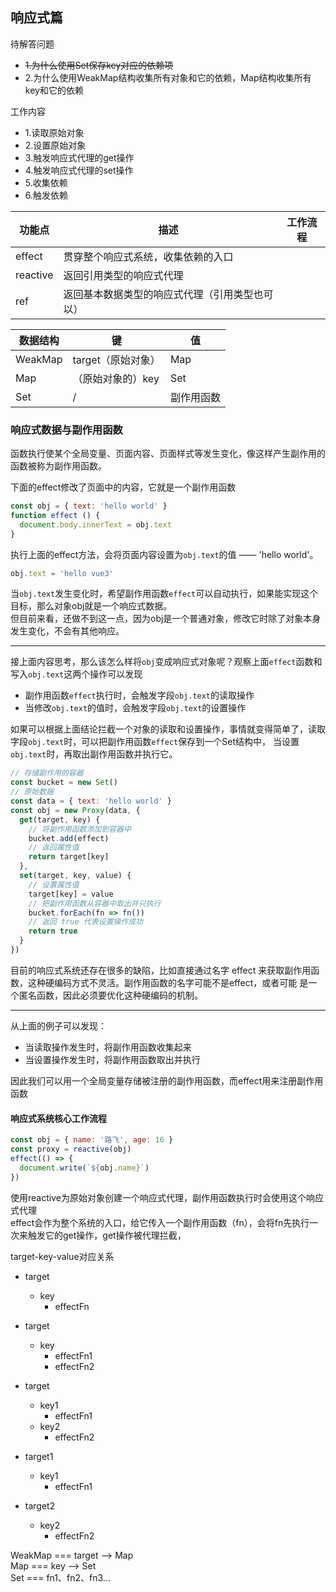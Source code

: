 ## 响应式篇

待解答问题  
 - ~~1.为什么使用Set保存key对应的依赖项~~
 - 2.为什么使用WeakMap结构收集所有对象和它的依赖，Map结构收集所有key和它的依赖

工作内容
 - 1.读取原始对象
 - 2.设置原始对象
 - 3.触发响应式代理的get操作
 - 4.触发响应式代理的set操作
 - 5.收集依赖
 - 6.触发依赖

|     功能点    |                     描述                        |     工作流程     |
|--------------|------------------------------------------------|----------------|
|    effect    |          贯穿整个响应式系统，收集依赖的入口          |                |
|   reactive   |             返回引用类型的响应式代理               |                |
|      ref     |    返回基本数据类型的响应式代理（引用类型也可以）      |                |

|     数据结构   |               键              |               值                 |
|--------------|-------------------------------|---------------------------------|
|    WeakMap   |        target（原始对象）       |               Map               |
|      Map     |       （原始对象的）key         |                Set              |
|      Set     |                /             |             副作用函数            |

### 响应式数据与副作用函数

函数执行使某个全局变量、页面内容、页面样式等发生变化，像这样产生副作用的函数被称为副作用函数。  

下面的effect修改了页面中的内容，它就是一个副作用函数
```javascript
const obj = { text: 'hello world' }
function effect () {
  document.body.innerText = obj.text
}
```
执行上面的effect方法，会将页面内容设置为`obj.text`的值 —— 'hello world'。  
```javascript
obj.text = 'hello vue3'
```
当`obj.text`发生变化时，希望副作用函数`effect`可以自动执行，如果能实现这个目标，那么对象obj就是一个响应式数据。  
但目前来看，还做不到这一点，因为obj是一个普通对象，修改它时除了对象本身发生变化，不会有其他响应。

---

接上面内容思考，那么该怎么样将`obj`变成响应式对象呢？观察上面`effect`函数和写入`obj.text`这两个操作可以发现
 - 副作用函数`effect`执行时，会触发字段`obj.text`的读取操作  
 - 当修改`obj.text`的值时，会触发字段`obj.text`的设置操作

如果可以根据上面结论拦截一个对象的读取和设置操作，事情就变得简单了，读取字段`obj.text`时，可以把副作用函数`effect`保存到一个Set结构中，
当设置`obj.text`时，再取出副作用函数并执行它。

```javascript
// 存储副作用的容器
const bucket = new Set()
// 原始数据
const data = { text: 'hello world' }
const obj = new Proxy(data, {
  get(target, key) {
    // 将副作用函数添加到容器中
    bucket.add(effect)
    // 返回属性值
    return target[key]
  },
  set(target, key, value) {
    // 设置属性值
    target[key] = value
    // 把副作用函数从容器中取出并只执行
    bucket.forEach(fn => fn())
    // 返回 true 代表设置操作成功
    return true
  }
})
```


目前的响应式系统还存在很多的缺陷，比如直接通过名字 effect 来获取副作用函数，这种硬编码方式不灵活。副作用函数的名字可能不是effect，或者可能
是一个匿名函数，因此必须要优化这种硬编码的机制。  

---

从上面的例子可以发现：
 - 当读取操作发生时，将副作用函数收集起来
 - 当设置操作发生时，将副作用函数取出并执行

因此我们可以用一个全局变量存储被注册的副作用函数，而effect用来注册副作用函数

#### 响应式系统核心工作流程

```javascript
const obj = { name: '路飞', age: 16 }
const proxy = reactive(obj)
effect(() => {
  document.write(`${obj.name}`)
})
```

使用reactive为原始对象创建一个响应式代理，副作用函数执行时会使用这个响应式代理  
effect会作为整个系统的入口，给它传入一个副作用函数（fn），会将fn先执行一次来触发它的get操作，get操作被代理拦截，


target-key-value对应关系

 - target
   - key
     - effectFn

 - target
   - key
     - effectFn1
     - effectFn2
     
 - target
   - key1
     - effectFn1
   - key2
     - effectFn2
 
 - target1
   - key1
     - effectFn1
 - target2
   - key2
     - effectFn2

 WeakMap === target --> Map  
 Map === key --> Set  
 Set === fn1、fn2、fn3...


